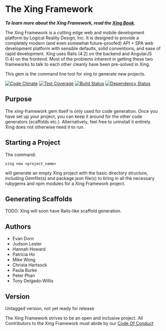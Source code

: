 The Xing Framework
===
***To learn more about the Xing Framework, read the [Xing Book](https://xingframework.gitbooks.io/the-xing-framework/content/).***

The Xing Framework is a cutting edge web and mobile development platform by
Logical Reality Design, Inc.  It is designed to provide a completely modern
(and even somewhat future-proofed) API + SPA web development platform with
sensible defaults, solid conventions, and ease of rapid development. Xing uses
Rails (4.2) on the backend and AngularJS (1.4) on the frontend.  Most of the
problems inherent in getting these two frameworks to talk to each other cleanly
have been pre-solved in Xing.

This gem is the command line tool for xing to generate new projects.

[![Code Climate](https://codeclimate.com/github/XingFramework/xing-framework/badges/gpa.svg)](https://codeclimate.com/github/XingFramework/xing-framework)
[![Test Coverage](https://codeclimate.com/github/XingFramework/xing-framework/badges/coverage.svg)](https://codeclimate.com/github/XingFramework/xing-framework/coverage)
[![Build Status](https://travis-ci.org/XingFramework/xing-framework.svg?branch=master)](https://travis-ci.org/XingFramework/xing-framework)
[![Dependency Status](https://gemnasium.com/XingFramework/xing-framework.svg)](https://gemnasium.com/XingFramework/xing-framework)

Purpose
---

The xing-framework gem itself is only used for code generation.  Once you have set up your project, you can keep it around
for the other code generators (scaffolds etc.). Alternatively, feel free to uninstall it entirely. Xing does not otherwise
need it to run.

Starting a Project
-----------

The command:

```xing new <project_name>```

will generate an empty Xing project with the basic directory structure, including Gemfile(s) and package.json file(s) to bring in all the necessary rubygems and npm modules for a Xing Framework project.

Generating Scaffolds
-------

TODO:  Xing will soon have Rails-like scaffold generation.

Authors
-------

* Evan Dorn
* Judson Lester
* Hannah Howard
* Patricia Ho
* Mike Wong
* Christa Hartsock
* Paula Burke
* Peter Phan
* Tony Delgado-Willis

Version
-------

Untagged version, not yet ready for release

The Xing Framework strives to be an open and inclusive project. All Contributors to the Xing Framework must abide by our [Code Of Conduct](CODE_OF_CONDUCT.md)
